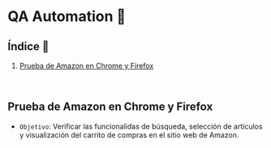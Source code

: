 # QA Automation 🤖

## Índice  📰
1. [Prueba de Amazon en Chrome y Firefox](#Prueba-de-Amazon-en-Chrome-y-Firefox)
<br />

## Prueba de Amazon en Chrome y Firefox
* ```Objetivo```: Verificar las funcionalidas de búsqueda, selección de artículos y visualización del carrito de compras en el sitio web de Amazon.
